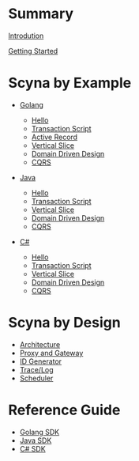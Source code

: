 # Summary

[Introdution](introduction.md)

[Getting Started](getting-started.md)

# Scyna by Example

- [Golang](golang/overview.md)
  - [Hello](golang/hello.md)
  - [Transaction Script](golang/transaction-script.md)
  - [Active Record](golang/active-record.md)
  - [Vertical Slice](golang/vertical-slice.md)
  - [Domain Driven Design](golang/ddd.md)
  - [CQRS](golang/cqrs.md)

- [Java]()
  - [Hello]()
  - [Transaction Script]()
  - [Vertical Slice]()
  - [Domain Driven Design]()
  - [CQRS]()

- [C#]()
  - [Hello]()
  - [Transaction Script]()
  - [Vertical Slice]()
  - [Domain Driven Design]()
  - [CQRS]()

# Scyna by Design

- [Architecture](design/architecture.md)
- [Proxy and Gateway](design/proxy-gateway.md)
- [ID Generator](design/generator.md)
- [Trace/Log](design/trace.md)
- [Scheduler](design/scheduler.md)

# Reference Guide
- [Golang SDK]()
- [Java SDK]()
- [C# SDK]()
